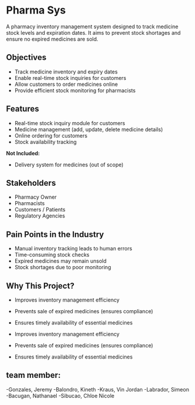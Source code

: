# Pharma Sys

A pharmacy inventory management system designed to track medicine stock levels and expiration dates. It aims to prevent stock shortages and ensure no expired medicines are sold.

##  Objectives

- Track medicine inventory and expiry dates
- Enable real-time stock inquiries for customers
- Allow customers to order medicines online
- Provide efficient stock monitoring for pharmacists

##  Features

- Real-time stock inquiry module for customers
- Medicine management (add, update, delete medicine details)
- Online ordering for customers
- Stock availability tracking

**Not Included:**
-  Delivery system for medicines (out of scope)

##  Stakeholders

- Pharmacy Owner
- Pharmacists
- Customers / Patients
- Regulatory Agencies

##  Pain Points in the Industry

- Manual inventory tracking leads to human errors
- Time-consuming stock checks
- Expired medicines may remain unsold
- Stock shortages due to poor monitoring

##  Why This Project?
- Improves inventory management efficiency
- Prevents sale of expired medicines (ensures compliance)
- Ensures timely availability of essential medicines


- Improves inventory management efficiency
- Prevents sale of expired medicines (ensures compliance)
- Ensures timely availability of essential medicines


## team member:
-Gonzales, Jeremy
-Balondro, Kineth
-Kraus, Vin Jordan
-Labrador, Simeon
-Bacugan, Nathanael
-Sibucao, Chloe Nicole
